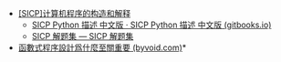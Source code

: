 
* [[SICP]计算机程序的构造和解释](https://www.youtube.com/watch?v=IcZSFewqr9k&list=PLkEwH_Z2WOlppy8oUfrGwFVlOuKyo3RO_)
    * [SICP Python 描述 中文版 · SICP Python 描述 中文版 (gitbooks.io)](https://wizardforcel.gitbooks.io/sicp-py/content/)
    * [SICP 解题集 — SICP 解题集](https://sicp.readthedocs.io/en/latest/)
* [函數式程序設計爲什麼至關重要 (byvoid.com)](https://byvoid.com/zht/blog/why-functional-programming/)* 